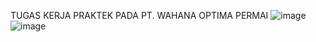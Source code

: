 TUGAS KERJA PRAKTEK PADA PT. WAHANA OPTIMA PERMAI
![image](https://github.com/user-attachments/assets/3ae26690-d2a5-4181-ac77-60760ed00815)
![image](https://github.com/user-attachments/assets/21d2a922-b9e1-4edd-b95c-0c3997b5f265)
